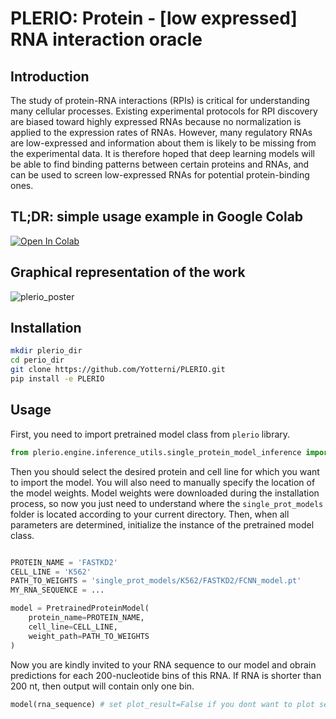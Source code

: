 # PLERIO: Protein - [low expressed] RNA interaction oracle

## Introduction
The study of protein-RNA interactions (RPIs) is critical for understanding many cellular processes. Existing experimental protocols for RPI discovery are biased toward highly expressed RNAs because no normalization is applied to the expression rates of RNAs. However, many regulatory RNAs are low-expressed and information about them is likely to be missing from the experimental data. It is therefore hoped that deep learning models will be able to find binding patterns between certain proteins and RNAs, and can be used to screen low-expressed RNAs for potential protein-binding ones.

## TL;DR: simple usage example in Google Colab

[![Open In Colab](https://colab.research.google.com/assets/colab-badge.svg)](https://colab.research.google.com/drive/1lgR05mLUk1lHpKSxCB76bvcMGGj6mHzi?usp=sharing)

## Graphical representation of the work

![plerio_poster](https://github.com/user-attachments/assets/cd0111d9-c9a3-49ef-b8df-144eeae5eeae)

## Installation
```bash
mkdir plerio_dir
cd perio_dir
git clone https://github.com/Yotterni/PLERIO.git
pip install -e PLERIO
```

## Usage
First, you need to import pretrained model class from `plerio` library.

```python
from plerio.engine.inference_utils.single_protein_model_inference import PretrainedProteinModel
```
Then you should select the desired protein and cell line for which you want to import the model. You will also need to manually specify the location of the model weights. Model weights were downloaded during the installation process, so now you just need to understand where the `single_prot_models` folder is located according to your current directory. Then, when all parameters are determined, initialize the instance of the pretrained model class.

```python

PROTEIN_NAME = 'FASTKD2'
CELL_LINE = 'K562'
PATH_TO_WEIGHTS = 'single_prot_models/K562/FASTKD2/FCNN_model.pt'
MY_RNA_SEQUENCE = ...

model = PretrainedProteinModel(
    protein_name=PROTEIN_NAME,
    cell_line=CELL_LINE,
    weight_path=PATH_TO_WEIGHTS
)

```
Now you are kindly invited to your RNA sequence to our model and obrain predictions for each 200-nucleotide bins of this RNA. If RNA is shorter than 200 nt, then output will contain only one bin.

```python
model(rna_sequence) # set plot_result=False if you dont want to plot sequence heatmap.
```

